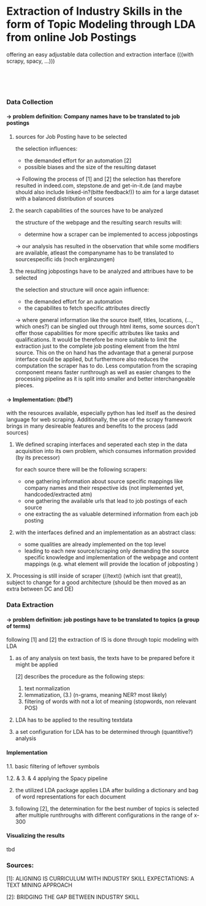 # Extraction of Industry Skills in the form of Topic Modeling through LDA from online Job Postings

offering an easy adjustable data collection and extraction interface (((with scrapy, spacy, ...)))



<br>
<br>
<br>

### Data Collection
#### -> problem definition: Company names have to be translated to job postings 

1. sources for Job Posting have to be selected

   the selection influences:
    - the demanded effort for an automation [2]
    - possible biases and the size of the resulting dataset 
    
    &rarr; Following the process of [1] and [2] the selection has therefore resulted in indeed.com, stepstone.de and get-in-it.de (and maybe should also include linked-in?(bitte feedback!)) to aim for a large dataset with a balanced distribution of sources
    
2. the search capabilities of the sources have to be analyzed

   the structure of the webpage and the resulting search results will:
    - determine how a scraper can be implemented to access jobpostings

   &rarr; our analysis has resulted in the observation that while some modifiers are available, atleast the companyname has to be translated to sourcespecific ids (noch ergänzungen) 

   
3. the resulting jobpostings have to be analyzed and attribues have to be selected

   the selection and structure will once again influence:
    - the demanded effort for an automation
    - the capabilites to fetch specific attributes directly

   &rarr; where general information like the source itself, titles, locations, (..., which ones?) can be singled out through html items, some sources don't offer those capabilities for more specific attributes like tasks and qualifications. It would be therefore be more suitable to limit the extraction just to the complete job posting element from the html source. This on the on hand has the advantage that a general purpose interface could be applied, but furthermore also reduces the computation the scraper has to do. Less computation from the scraping component means faster runthrough as well as easier changes to the processing pipeline as it is split into smaller and better interchangeable pieces.


#### -> Implementation: (tbd?)

with the resources available, especially python has led itself as the desired language for web scraping.
Additionally, the use of the scrapy framework brings in many desireable features and benefits to the process            (add sources)

1. We defined scraping interfaces and seperated each step in the data acquisition into its own problem, which consumes information provided (by its precessor)

   for each source there will be the following scrapers:
      - one gathering information about source specific mappings like company names and their respective ids (not implemented yet, handcoded/extracted atm)
      - one gathering the available urls that lead to job postings of each source
      - one extracting the as valuable determined information from each job posting
 
2. with the interfaces defined and an implementation as an abstract class:
   - some qualities are already implemented on the top level
   - leading to each new source/scraping only demanding the source specific knowledge and implementation of the webpage and content mappings (e.g. what element will provide the location of jobposting )


X. Processing is still inside of scraper (//text() (which isnt that great)), subject to change for a good architecture (should be then moved as an extra between DC and DE)


### Data Extraction
#### -> problem definition: job postings have to be translated to topics (a group of terms)

following [1] and [2] the extraction of IS is done through topic modeling with LDA

1. as of any analysis on text basis, the texts have to be prepared before it might be applied

   [2] describes the procedure as the following steps: 
      1. text normalization
      2. lemmatization, 
      (3.) (n-grams, meaning NER? most likely)
      4. filtering of words with not a lot of meaning (stopwords, non relevant POS)

2. LDA has to be applied to the resulting textdata

3. a set configuration for LDA has to be determined through (quantitive?) analysis


#### Implementation

   1.1. basic filtering of leftover symbols 

   1.2. & 3. & 4 applying the Spacy pipeline

2. the utilized LDA package applies LDA after building a dictionary and bag of word representations for each document

3. following [2], the determination for the best number of topics is selected after multiple runthroughs with different configurations in the range of x-300






#### Visualizing the results

tbd





### Sources:

[1]: ALIGNING IS CURRICULUM WITH INDUSTRY SKILL EXPECTATIONS: A TEXT MINING APPROACH

[2]: BRIDGING THE GAP BETWEEN INDUSTRY SKILL